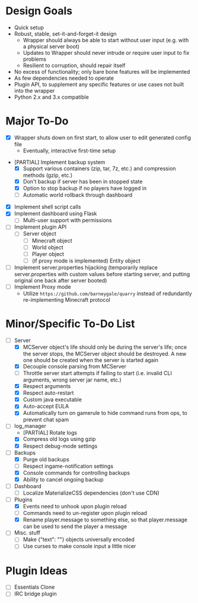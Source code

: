 # Design Goals #
- Quick setup
- Robust, stable, set-it-and-forget-it design
    - Wrapper should always be able to start without user input (e.g. with a physical server boot)
    - Updates to Wrapper should never intrude or require user input to fix problems
    - Resilient to corruption, should repair itself
- No excess of functionality; only bare bone features will be implemented
- As few dependencies needed to operate
- Plugin API, to supplement any specific features or use cases not built into the wrapper
- Python 2.x and 3.x compatible

# Major To-Do #

- [x] Wrapper shuts down on first start, to allow user to edit generated config file
    - Eventually, interactive first-time setup

- [PARTIAL] Implement backup system
    - [x] Support various containers (zip, tar, 7z, etc.) and compression methods (gzip, etc.)
    - [x] Don't backup if server has been in stopped state
    - [x] Option to stop backup if no players have logged in
    - [ ] Automatic world rollback through dashboard
- [x] Implement shell script calls
- [x] Implement dashboard using Flask
    - [ ] Multi-user support with permissions
- [ ] Implement plugin API
    - [ ] Server object
        - [ ] Minecraft object
        - [ ] World object
        - [ ] Player object
        - [ ] (if proxy mode is implemented) Entity object
- [ ] Implement server.properties hijacking (temporarily replace server.properties with custom values before starting server, and putting original one back after server booted)
- [ ] Implement Proxy mode
    - Utilize `https://github.com/barneygale/quarry` instead of redundantly re-implementing Minecraft protocol

# Minor/Specific To-Do List #
- [ ] Server
    - [x] MCServer object's life should only be during the server's life; once the server stops, the MCServer object should be destroyed. A new one should be created when the server is started again
    - [x] Decouple console parsing from MCServer
    - [ ] Throttle server start attempts if failing to start (i.e. invalid CLI arguments, wrong server jar name, etc.)
    - [x] Respect arguments
    - [x] Respect auto-restart
    - [x] Custom java executable
    - [x] Auto-accept EULA
    - [x] Automatically turn on gamerule to hide command runs from ops, to prevent chat spam
- [ ] log_manager
    - [PARTIAL] Rotate logs
    - [x] Compress old logs using gzip
    - [x] Respect debug-mode settings
- [ ] Backups
    - [x] Purge old backups
    - [ ] Respect ingame-notification settings
    - [x] Console commands for controlling backups
    - [x] Ability to cancel ongoing backup
- [ ] Dashboard
    - [ ] Localize MaterializeCSS dependencies (don't use CDN)
- [ ] Plugins
    - [x] Events need to unhook upon plugin reload
    - [ ] Commands need to un-register upon plugin reload
    - [x] Rename player.message to something else, so that player.message can be used to send the player a message
- [ ] Misc. stuff
    - [ ] Make {"text": ""} objects universally encoded
    - [ ] Use curses to make console input a little nicer

# Plugin Ideas #
- [ ] Essentials Clone
- [ ] IRC bridge plugin
